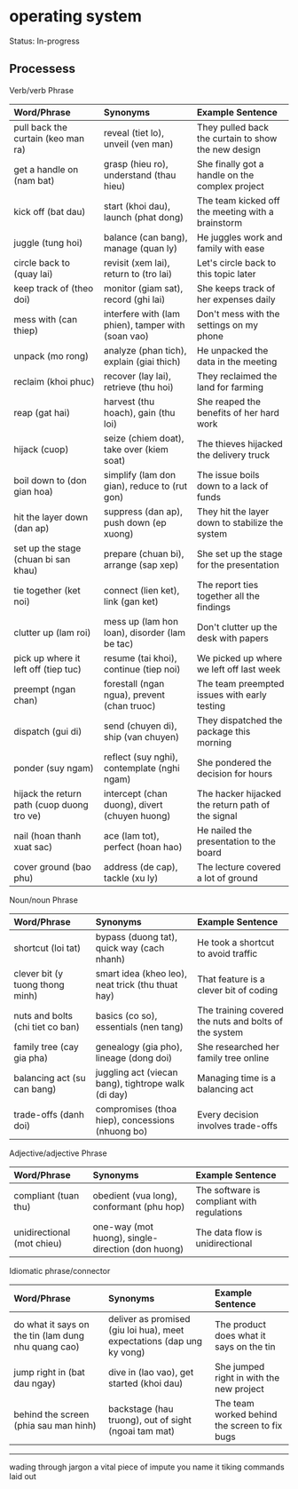 # operating system

Status: In-progress

## Processess

Verb/verb Phrase

| Word/Phrase                                | Synonyms                                           | Example Sentence                                    |
| :----------------------------------------- | :------------------------------------------------- | :-------------------------------------------------- |
| pull back the curtain (keo man ra)         | reveal (tiet lo), unveil (ven man)                 | They pulled back the curtain to show the new design |
| get a handle on (nam bat)                  | grasp (hieu ro), understand (thau hieu)            | She finally got a handle on the complex project     |
| kick off (bat dau)                         | start (khoi dau), launch (phat dong)               | The team kicked off the meeting with a brainstorm   |
| juggle (tung hoi)                          | balance (can bang), manage (quan ly)               | He juggles work and family with ease                |
| circle back to (quay lai)                  | revisit (xem lai), return to (tro lai)             | Let's circle back to this topic later               |
| keep track of (theo doi)                   | monitor (giam sat), record (ghi lai)               | She keeps track of her expenses daily               |
| mess with (can thiep)                      | interfere with (lam phien), tamper with (soan vao) | Don't mess with the settings on my phone            |
| unpack (mo rong)                           | analyze (phan tich), explain (giai thich)          | He unpacked the data in the meeting                 |
| reclaim (khoi phuc)                        | recover (lay lai), retrieve (thu hoi)              | They reclaimed the land for farming                 |
| reap (gat hai)                             | harvest (thu hoach), gain (thu loi)                | She reaped the benefits of her hard work            |
| hijack (cuop)                              | seize (chiem doat), take over (kiem soat)          | The thieves hijacked the delivery truck             |
| boil down to (don gian hoa)                | simplify (lam don gian), reduce to (rut gon)       | The issue boils down to a lack of funds             |
| hit the layer down (dan ap)                | suppress (dan ap), push down (ep xuong)            | They hit the layer down to stabilize the system     |
| set up the stage (chuan bi san khau)       | prepare (chuan bi), arrange (sap xep)              | She set up the stage for the presentation           |
| tie together (ket noi)                     | connect (lien ket), link (gan ket)                 | The report ties together all the findings           |
| clutter up (lam roi)                       | mess up (lam hon loan), disorder (lam be tac)      | Don't clutter up the desk with papers               |
| pick up where it left off (tiep tuc)       | resume (tai khoi), continue (tiep noi)             | We picked up where we left off last week            |
| preempt (ngan chan)                        | forestall (ngan ngua), prevent (chan truoc)        | The team preempted issues with early testing        |
| dispatch (gui di)                          | send (chuyen di), ship (van chuyen)                | They dispatched the package this morning            |
| ponder (suy ngam)                          | reflect (suy nghi), contemplate (nghi ngam)        | She pondered the decision for hours                 |
| hijack the return path (cuop duong tro ve) | intercept (chan duong), divert (chuyen huong)      | The hacker hijacked the return path of the signal   |
| nail (hoan thanh xuat sac)                 | ace (lam tot), perfect (hoan hao)                  | He nailed the presentation to the board             |
| cover ground (bao phu)                     | address (de cap), tackle (xu ly)                   | The lecture covered a lot of ground                 |

Noun/noun Phrase

| Word/Phrase                      | Synonyms                                            | Example Sentence                                      |
| :------------------------------- | :-------------------------------------------------- | :---------------------------------------------------- |
| shortcut (loi tat)               | bypass (duong tat), quick way (cach nhanh)          | He took a shortcut to avoid traffic                   |
| clever bit (y tuong thong minh)  | smart idea (kheo leo), neat trick (thu thuat hay)   | That feature is a clever bit of coding                |
| nuts and bolts (chi tiet co ban) | basics (co so), essentials (nen tang)               | The training covered the nuts and bolts of the system |
| family tree (cay gia pha)        | genealogy (gia pho), lineage (dong doi)             | She researched her family tree online                 |
| balancing act (su can bang)      | juggling act (viecan bang), tightrope walk (di day) | Managing time is a balancing act                      |
| trade-offs (danh doi)            | compromises (thoa hiep), concessions (nhuong bo)    | Every decision involves trade-offs                    |

Adjective/adjective Phrase

| Word/Phrase                | Synonyms                                          | Example Sentence                           |
| :------------------------- | :------------------------------------------------ | :----------------------------------------- |
| compliant (tuan thu)       | obedient (vua long), conformant (phu hop)         | The software is compliant with regulations |
| unidirectional (mot chieu) | one-way (mot huong), single-direction (don huong) | The data flow is unidirectional            |

Idiomatic phrase/connector

| Word/Phrase                                         | Synonyms                                                               | Example Sentence                              |
| :-------------------------------------------------- | :--------------------------------------------------------------------- | :-------------------------------------------- |
| do what it says on the tin (lam dung nhu quang cao) | deliver as promised (giu loi hua), meet expectations (dap ung ky vong) | The product does what it says on the tin      |
| jump right in (bat dau ngay)                        | dive in (lao vao), get started (khoi dau)                              | She jumped right in with the new project      |
| behind the screen (phia sau man hinh)               | backstage (hau truong), out of sight (ngoai tam mat)                   | The team worked behind the screen to fix bugs |

---
wading through jargon
a vital piece of
impute
you name it
tiking commands
laid out
